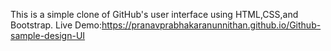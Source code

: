 This is a simple clone of GitHub's user interface using HTML,CSS,and Bootstrap. 
Live Demo:https://pranavprabhakaranunnithan.github.io/Github-sample-design-UI
